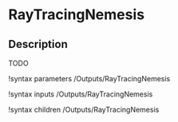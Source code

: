 # RayTracingNemesis

## Description

TODO

!syntax parameters /Outputs/RayTracingNemesis

!syntax inputs /Outputs/RayTracingNemesis

!syntax children /Outputs/RayTracingNemesis
